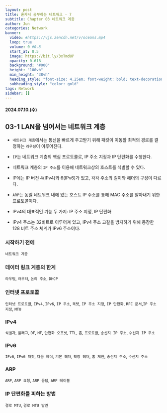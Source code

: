 ```yaml
---
layout: post
title: 혼자서 공부하는 네트워크 - 7
subtitle: Chapter 03 네트워크 계층
author: Jun
categories: Network
banner:
  video: #https://vjs.zencdn.net/v/oceans.mp4
  loop: true
  volume: 0 #0.8
  start_at: 8.5
  image: https://bit.ly/3xTmdUP
  opacity: 0.618
  background: "#000"
  height: "100vh"
  min_height: "38vh"
  heading_style: "font-size: 4.25em; font-weight: bold; text-decoration: underline"
  subheading_style: "color: gold"
tags: Network
sidebar: []
---
```


#### 2024.07.10.(수)

## 03-1 LAN을 넘어서는 네트워크 계층

- `네트워크 계층`에서는 통신을 빠르게 주고받기 위해 패킷이 이동할 최적의 경로를 결정하는 `라우팅`이 이루어진다.
- `IP`는 네트워크 계층의 핵심 프로토콜로, IP 주소 지정과 IP 단편화를 수행한다.
- 네트워크 계층의 `IP 주소`를 이용해 네트워크상의 호스트를 식별할 수 있다.
- IP에는 IP 버전 4(IPv4)와 6(IPv6)가 있고, 각각 주소의 길이와 헤더의 구성이 다르다.
- `ARP`는 동일 네트워크 내에 있는 호스트 IP 주소를 통해 MAC 주소를 알아내기 위한 프로토콜이다.

- IPv4의 대표적인 기능 두 가지: IP 주소 지정, IP 단편화

- IPv4 주소는 32비트로 이루어져 있고, IPv4 주소 고갈을 방지하기 위해 등장한 128 비트 주소 체계가 IPv6 주소이다.

### 시작하기 전에

`네트워크 계층`

### 데이터 링크 계층의 한계

`라우팅`, `라우터`, `논리 주소`, `DHCP`

### 인터넷 프로토콜

`인터넷 프로토콜`, `IPv4`, `IPv6`, `IP 주소`, `옥텟`, `IP 주소 지정`, `IP 단편화`, `RFC 문서`,`IP 주소 지정`, `MTU`

### IPv4

`식별자`, `플래그`, `DF`, `MF`, `단편화 오프셋`, `TTL`, `홉`, `프로토콜`, `송신지 IP 주소`, `수신지 IP 주소`

### IPv6

`IPv6`, `IPv6 패킷`, `다음 헤더`, `기본 헤더`, `확장 헤더`, `홉 제한`, `송신지 주소`, `수신지 주소`

### ARP

`ARP`, `ARP 요청`, `ARP 응답`, `ARP 테이블`

### IP 단편화를 피하는 방법

`경로 MTU`, `경로 MTU 발견`
